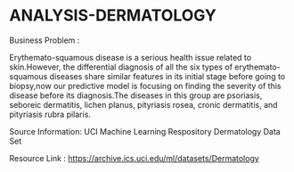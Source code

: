 # ANALYSIS-DERMATOLOGY

Business Problem : 

Erythemato-squamous disease is a serious health issue related to skin.However, the differential diagnosis of all the six types of erythemato-squamous diseases share similar features in its initial stage before going to biopsy,now our predictive model is focusing on finding the severity of this disease before its diagnosis.The diseases in this group are psoriasis, seboreic dermatitis, lichen planus, pityriasis rosea, cronic dermatitis, and pityriasis rubra pilaris.


Source Information:
UCI Machine Learning Respository Dermatology Data Set

Resource Link :
https://archive.ics.uci.edu/ml/datasets/Dermatology

